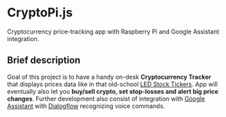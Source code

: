 # CryptoPi.js

Cryptocurrency price-tracking app with Raspberry Pi and Google Assistant integration.

## Brief description

Goal of this project is to have a handy on-desk **Cryptocurrency Tracker** that displays prices data like in that old-school [LED Stock Tickers](https://www.google.pl/search?q=led+stock+ticker&source=lnms&tbm=isch&sa=X&ved=0ahUKEwjggLDyz-_aAhXB2qQKHb6qDBoQ_AUICigB&biw=1920&bih=974).
App will eventually also let you **buy/sell crypto, set stop-losses and alert big price changes**.
Further development also consist of integration with [Google Assistant](https://assistant.google.com) with [Dialogflow](https://dialogflow.com/) recognizing voice commands.
